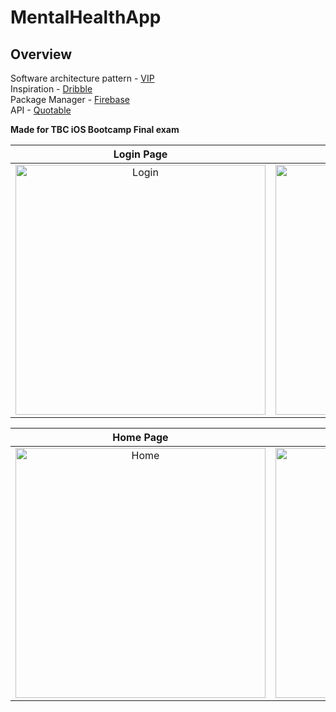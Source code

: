 # MentalHealthApp

## Overview

Software architecture pattern - [VIP](https://clean-swift.com/) </br>
Inspiration - [Dribble](https://dribbble.com/shots/18507485-Mental-Health-App?fbclid=IwAR222a8UDCoWlqtzDlZwLng8zRSsS8U0cSJoDcdbf87X8FD0lUZm8Mr61vY) </br>
Package Manager - [Firebase](https://firebase.google.com/) </br>
API - [Quotable](https://github.com/lukePeavey/quotable) </br>

**Made for TBC iOS Bootcamp Final exam** 

| Login Page | Registration Page |
|   :----:   |       :----:      |
| <img width="400" alt="Login" src="https://user-images.githubusercontent.com/75265099/188149484-5fb1e5cf-3349-45e4-a2a2-db825c8f738b.png"> |<img width="400" alt="Signup" src="https://user-images.githubusercontent.com/75265099/188149861-59112405-f965-411b-95af-32045cd45291.png">

| Home Page | Profile Page |
|   :----:   |       :----:      |
| <img width="400" alt="Home" src="https://user-images.githubusercontent.com/75265099/188150304-75a13489-1648-4ed1-ae7e-79dc7d0f12e5.png"> | <img width="400" alt="Profile" src="https://user-images.githubusercontent.com/75265099/188150321-c12622e2-d49a-4e80-851b-8ad49e4a04a8.png">
